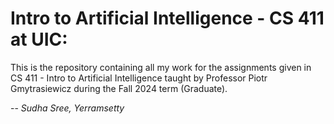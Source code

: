 # Intro to Artificial Intelligence - CS 411 at UIC:

This is the repository containing all my work for the assignments given in CS 411 - Intro to Artificial Intelligence taught by Professor Piotr Gmytrasiewicz during the Fall 2024 term (Graduate).

-- _Sudha Sree, Yerramsetty_
